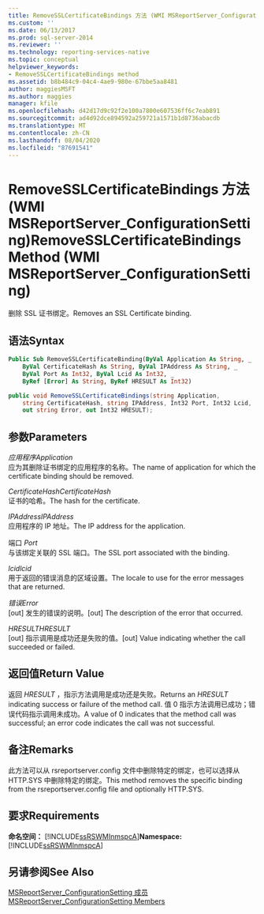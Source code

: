 ```yaml
---
title: RemoveSSLCertificateBindings 方法 (WMI MSReportServer_ConfigurationSetting) | Microsoft Docs
ms.custom: ''
ms.date: 06/13/2017
ms.prod: sql-server-2014
ms.reviewer: ''
ms.technology: reporting-services-native
ms.topic: conceptual
helpviewer_keywords:
- RemoveSSLCertificateBindings method
ms.assetid: b8b484c9-04c4-4ae9-980e-67bbe5aa8481
author: maggiesMSFT
ms.author: maggies
manager: kfile
ms.openlocfilehash: d42d17d9c92f2e100a7800e607536ff6c7eab891
ms.sourcegitcommit: ad4d92dce894592a259721a1571b1d8736abacdb
ms.translationtype: MT
ms.contentlocale: zh-CN
ms.lasthandoff: 08/04/2020
ms.locfileid: "87691541"
---
```

# <a name="removesslcertificatebindings-method-wmi-msreportserver_configurationsetting"></a><span data-ttu-id="84ef6-102">RemoveSSLCertificateBindings 方法 (WMI MSReportServer_ConfigurationSetting)</span><span class="sxs-lookup"><span data-stu-id="84ef6-102">RemoveSSLCertificateBindings Method (WMI MSReportServer_ConfigurationSetting)</span></span>
  <span data-ttu-id="84ef6-103">删除 SSL 证书绑定。</span><span class="sxs-lookup"><span data-stu-id="84ef6-103">Removes an SSL Certificate binding.</span></span>  
  
## <a name="syntax"></a><span data-ttu-id="84ef6-104">语法</span><span class="sxs-lookup"><span data-stu-id="84ef6-104">Syntax</span></span>  
  
```vb  
Public Sub RemoveSSLCertificateBinding(ByVal Application As String, _  
    ByVal CertificateHash As String, ByVal IPAddress As String, _  
    ByVal Port As Int32, ByVal Lcid As Int32, _  
    ByRef [Error] As String, ByRef HRESULT As Int32)  
```  
  
```csharp  
public void RemoveSSLCertificateBindings(string Application,  
    string CertificateHash, string IPAddress, Int32 Port, Int32 Lcid,  
    out string Error, out Int32 HRESULT);  
```  
  
## <a name="parameters"></a><span data-ttu-id="84ef6-105">参数</span><span class="sxs-lookup"><span data-stu-id="84ef6-105">Parameters</span></span>  
 <span data-ttu-id="84ef6-106">*应用程序*</span><span class="sxs-lookup"><span data-stu-id="84ef6-106">*Application*</span></span>  
 <span data-ttu-id="84ef6-107">应为其删除证书绑定的应用程序的名称。</span><span class="sxs-lookup"><span data-stu-id="84ef6-107">The name of application for which the certificate binding should be removed.</span></span>  
  
 <span data-ttu-id="84ef6-108">*CertificateHash*</span><span class="sxs-lookup"><span data-stu-id="84ef6-108">*CertificateHash*</span></span>  
 <span data-ttu-id="84ef6-109">证书的哈希。</span><span class="sxs-lookup"><span data-stu-id="84ef6-109">The hash for the certificate.</span></span>  
  
 <span data-ttu-id="84ef6-110">*IPAddress*</span><span class="sxs-lookup"><span data-stu-id="84ef6-110">*IPAddress*</span></span>  
 <span data-ttu-id="84ef6-111">应用程序的 IP 地址。</span><span class="sxs-lookup"><span data-stu-id="84ef6-111">The IP address for the application.</span></span>  
  
 <span data-ttu-id="84ef6-112">端口 </span><span class="sxs-lookup"><span data-stu-id="84ef6-112">*Port*</span></span>  
 <span data-ttu-id="84ef6-113">与该绑定关联的 SSL 端口。</span><span class="sxs-lookup"><span data-stu-id="84ef6-113">The SSL port associated with the binding.</span></span>  
  
 <span data-ttu-id="84ef6-114">*lcid*</span><span class="sxs-lookup"><span data-stu-id="84ef6-114">*lcid*</span></span>  
 <span data-ttu-id="84ef6-115">用于返回的错误消息的区域设置。</span><span class="sxs-lookup"><span data-stu-id="84ef6-115">The locale to use for the error messages that are returned.</span></span>  
  
 <span data-ttu-id="84ef6-116">*错误*</span><span class="sxs-lookup"><span data-stu-id="84ef6-116">*Error*</span></span>  
 <span data-ttu-id="84ef6-117">[out] 发生的错误的说明。</span><span class="sxs-lookup"><span data-stu-id="84ef6-117">[out] The description of the error that occurred.</span></span>  
  
 <span data-ttu-id="84ef6-118">*HRESULT*</span><span class="sxs-lookup"><span data-stu-id="84ef6-118">*HRESULT*</span></span>  
 <span data-ttu-id="84ef6-119">[out] 指示调用是成功还是失败的值。</span><span class="sxs-lookup"><span data-stu-id="84ef6-119">[out] Value indicating whether the call succeeded or failed.</span></span>  
  
## <a name="return-value"></a><span data-ttu-id="84ef6-120">返回值</span><span class="sxs-lookup"><span data-stu-id="84ef6-120">Return Value</span></span>  
 <span data-ttu-id="84ef6-121">返回 *HRESULT* ，指示方法调用是成功还是失败。</span><span class="sxs-lookup"><span data-stu-id="84ef6-121">Returns an *HRESULT* indicating success or failure of the method call.</span></span> <span data-ttu-id="84ef6-122">值 0 指示方法调用已成功；错误代码指示调用未成功。</span><span class="sxs-lookup"><span data-stu-id="84ef6-122">A value of 0 indicates that the method call was successful; an error code indicates the call was not successful.</span></span>  
  
## <a name="remarks"></a><span data-ttu-id="84ef6-123">备注</span><span class="sxs-lookup"><span data-stu-id="84ef6-123">Remarks</span></span>  
 <span data-ttu-id="84ef6-124">此方法可以从 rsreportserver.config 文件中删除特定的绑定，也可以选择从 HTTP.SYS 中删除特定的绑定。</span><span class="sxs-lookup"><span data-stu-id="84ef6-124">This method removes the specific binding from the rsreportserver.config file and optionally HTTP.SYS.</span></span>  
  
## <a name="requirements"></a><span data-ttu-id="84ef6-125">要求</span><span class="sxs-lookup"><span data-stu-id="84ef6-125">Requirements</span></span>  
 <span data-ttu-id="84ef6-126">**命名空间：** [!INCLUDE[ssRSWMInmspcA](../../includes/ssrswminmspca-md.md)]</span><span class="sxs-lookup"><span data-stu-id="84ef6-126">**Namespace:** [!INCLUDE[ssRSWMInmspcA](../../includes/ssrswminmspca-md.md)]</span></span>  
  
## <a name="see-also"></a><span data-ttu-id="84ef6-127">另请参阅</span><span class="sxs-lookup"><span data-stu-id="84ef6-127">See Also</span></span>  
 [<span data-ttu-id="84ef6-128">MSReportServer_ConfigurationSetting 成员</span><span class="sxs-lookup"><span data-stu-id="84ef6-128">MSReportServer_ConfigurationSetting Members</span></span>](msreportserver-configurationsetting-members.md)  
  
  
